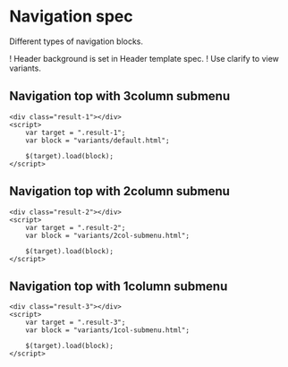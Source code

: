 ﻿# Navigation spec

Different types of navigation blocks.

! Header background is set in Header template spec. 
! Use clarify to view variants.

## Navigation top with 3column submenu

```example
<div class="result-1"></div>
<script>
	var target = ".result-1";
	var block = "variants/default.html";

	$(target).load(block);
</script>
```

## Navigation top with 2column submenu

```example
<div class="result-2"></div>
<script>
	var target = ".result-2";
	var block = "variants/2col-submenu.html";

	$(target).load(block);
</script>
```

## Navigation top with 1column submenu

```example
<div class="result-3"></div>
<script>
	var target = ".result-3";
	var block = "variants/1col-submenu.html";

	$(target).load(block);
</script>
```
